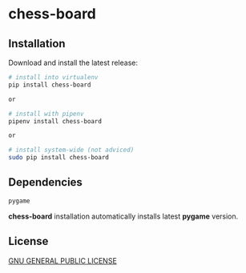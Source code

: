 # chess-board

## Installation
Download and install the latest release:
```sh
# install into virtualenv
pip install chess-board

or 

# install with pipenv
pipenv install chess-board

or

# install system-wide (not adviced)
sudo pip install chess-board
```
## Dependencies
```sh
pygame
```
**chess-board** installation automatically installs latest **pygame** version.

## License

[GNU GENERAL PUBLIC LICENSE](LICENSE.md)
